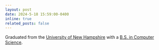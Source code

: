 ```yaml
---
layout: post
date: 2024-5-18 15:59:00-0400
inline: true
related_posts: false
---
```


Graduated from the [University of New Hampshire](https://www.unh.edu/) with a [B.S. in Computer Science](https://catalog.unh.edu/undergraduate/engineering-physical-sciences/programs-study/computer-science/computer-science-major-bs/).
